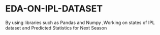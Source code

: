 # EDA-ON-IPL-DATASET
By using libraries such as Pandas and Numpy ,Working on states of IPL dataset and Predicted Statistics for Next Season 
